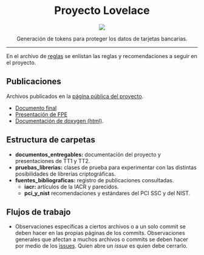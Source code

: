 <h1 align="center">
  Proyecto Lovelace
</h1>

<p align="center">
  <a href="https://travis-ci.com/RQF7/proyecto_lovelace" alt="">
     <img src="https://travis-ci.com/RQF7/proyecto_lovelace.svg?token=57K77bpWmFas4ams6Ewm&branch=master"/>
  </a>
</p>

<p align="center">
  Generación de tokens para proteger los datos de tarjetas bancarias.
</p>

***

En el archivo de [reglas](reglas_de_estilo.md) se enlistan las reglas y
recomendaciones a seguir en el proyecto.

## Publicaciones

Archivos publicados en la
[página pública del proyecto](https://rqf7.github.io/proyecto_lovelace/).

* [Documento final](documentos_entregables/documento_final/documento_final.pdf)
* [Presentación de FPE](documentos_entregables/presentacion_fpe/presentacion_fpe.pdf)
* [Documentación de doxygen (html)](documentacion_doxygen/html/index.html).

## Estructura de carpetas

* **documentos_entregables:** documentación del proyecto y presentaciones de
   TT1 y TT2.
* **pruebas_librerias:** clases de prueba para experimentar con las distintas
  posibilidades de librerías criptográficas.
* **fuentes_bibliograficas:** registro de publicaciones consultadas.
  * **iacr:** artículos de la IACR y parecidos.
  * **pci_y_nist** recomendaciones y estándares del PCI SSC y del NIST.

## Flujos de trabajo

* Observaciones específicas a ciertos archivos o a un solo commit se deben hacer
  en las propias páginas de los commits. Observaciones generales que afectan
  a muchos archivos o commits se deben hacer por medio de los
  [issues](https://github.com/RQF7/proyecto_lovelace/issues). Quien abre un
  *issue*  es quien debe cerrarlo.
